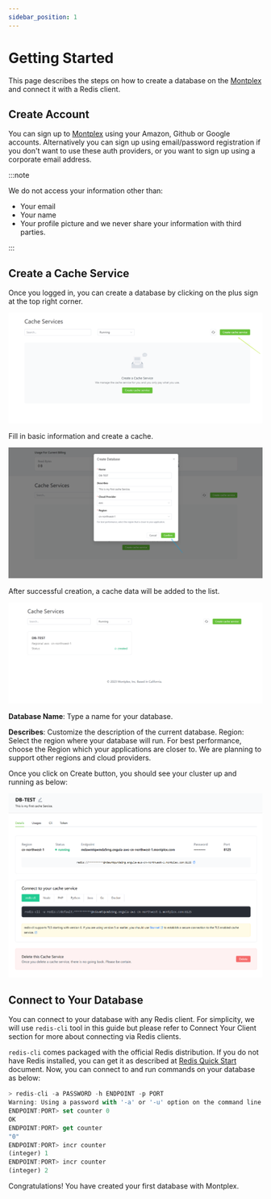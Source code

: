 ```yaml
---
sidebar_position: 1
---
```


# Getting Started

This page describes the steps on how to create a database on the [Montplex](https://dev.montplex.com) and connect it with a Redis client.


## Create Account

You can sign up to [Montplex](https://dev.montplex.com) using your Amazon, Github or Google accounts. Alternatively you can sign up using email/password registration if you don't want to use these auth providers, or you want to sign up using a corporate email address.

:::note

We do not access your information other than:

- Your email
- Your name
- Your profile picture and we never share your information with third parties.

:::


## Create a Cache Service
Once you logged in, you can create a database by clicking on the plus sign at the top right corner.




![Cache Service](./img/create.png)

Fill in basic information and create a cache.

![Cache Service](./img/create-03.png)


After successful creation, a cache data will be added to the list.

![Cache Service](./img/create-04.png)


**Database Name**: Type a name for your database.

**Describes**: Customize the description of the current database.
Region: Select the region where your database will run. For best performance, choose the Region which your applications are closer to. We are planning to support other regions and cloud providers. 

Once you click on Create button, you should see your cluster up and running as below:


![Cache Service](./img/show.png)

## Connect to Your Database

You can connect to your database with any Redis client. For simplicity, we will use `redis-cli` tool in this guide but please refer to Connect Your Client section for more about connecting via Redis clients.

`redis-cli` comes packaged with the official Redis distribution. If you do not have Redis installed, you can get it as described at [Redis Quick Start](https://redis.io/docs/getting-started/) document. Now, you can connect to and run commands on your database as below:

```javascript
> redis-cli -a PASSWORD -h ENDPOINT -p PORT
Warning: Using a password with '-a' or '-u' option on the command line interface may not be safe.
ENDPOINT:PORT> set counter 0
OK
ENDPOINT:PORT> get counter
"0"
ENDPOINT:PORT> incr counter
(integer) 1
ENDPOINT:PORT> incr counter
(integer) 2
```


Congratulations! You have created your first database with Montplex.




